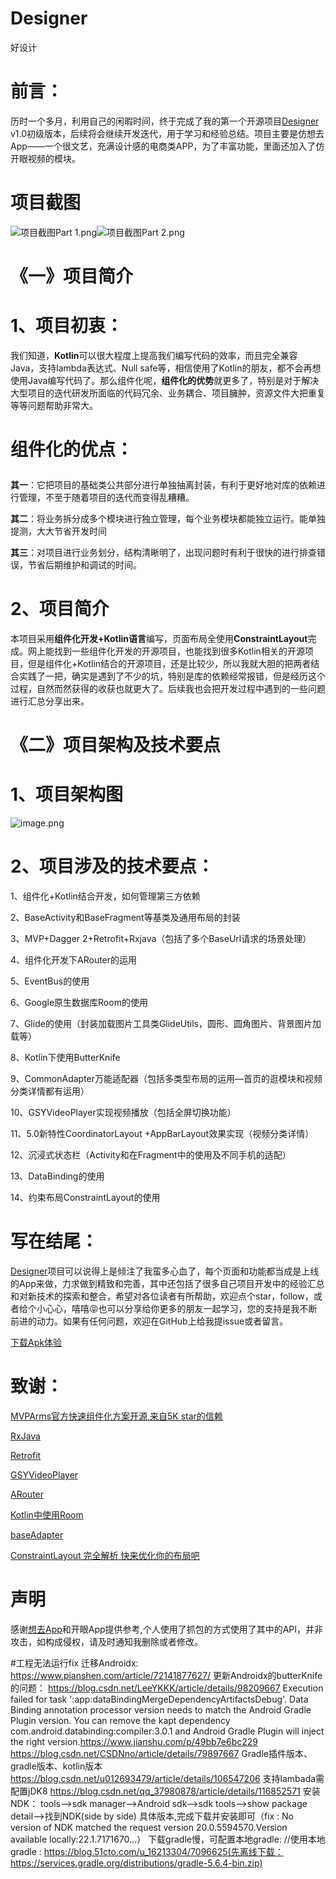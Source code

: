 # Designer
好设计

# 前言：
历时一个多月，利用自己的闲暇时间，终于完成了我的第一个开源项目[Designer](https://github.com/GraceJoJo/Designer) v1.0初级版本，后续将会继续开发迭代，用于学习和经验总结。项目主要是仿想去App——一个很文艺，充满设计感的电商类APP，为了丰富功能，里面还加入了仿开眼视频的模块。

# 项目截图
![项目截图Part 1.png](https://upload-images.jianshu.io/upload_images/3828835-273df966c6eab292.png?imageMogr2/auto-orient/strip%7CimageView2/2/w/1240)![项目截图Part 2.png](https://upload-images.jianshu.io/upload_images/3828835-3ec5bd079d0de049.png?imageMogr2/auto-orient/strip%7CimageView2/2/w/1240)
# 《一》项目简介

# 1、项目初衷：
我们知道，**Kotlin**可以很大程度上提高我们编写代码的效率，而且完全兼容Java，支持lambda表达式、Null safe等，相信使用了Kotlin的朋友，都不会再想使用Java编写代码了。那么组件化呢，**组件化的优势**就更多了，特别是对于解决大型项目的迭代研发所面临的代码冗余、业务耦合、项目臃肿，资源文件大把重复等等问题帮助非常大。

# 组件化的优点：<p>
**其一**：它把项目的基础类公共部分进行单独抽离封装，有利于更好地对库的依赖进行管理，不至于随着项目的迭代而变得乱糟糟。<p>
**其二**：将业务拆分成多个模块进行独立管理，每个业务模块都能独立运行。能单独提测，大大节省开发时间<p>
**其三**：对项目进行业务划分，结构清晰明了，出现问题时有利于很快的进行排查错误，节省后期维护和调试的时间。

# 2、项目简介
本项目采用**组件化开发+Kotlin语言**编写，页面布局全使用**ConstraintLayout**完成。网上能找到一些组件化开发的开源项目，也能找到很多Kotlin相关的开源项目，但是组件化+Kotlin结合的开源项目，还是比较少，所以我就大胆的把两者结合实践了一把，确实是遇到了不少的坑，特别是库的依赖经常报错，但是经历这个过程，自然而然获得的收获也就更大了。后续我也会把开发过程中遇到的一些问题进行汇总分享出来。

# 《二》项目架构及技术要点
# 1、项目架构图
![image.png](https://upload-images.jianshu.io/upload_images/3828835-dd491842f999d1a9.png?imageMogr2/auto-orient/strip%7CimageView2/2/w/1240)

# 2、项目涉及的技术要点：

1、组件化+Kotlin结合开发，如何管理第三方依赖<p>
2、BaseActivity和BaseFragment等基类及通用布局的封装<p>
3、MVP+Dagger 2+Retrofit+Rxjava（包括了多个BaseUrl请求的场景处理）<p>
4、组件化开发下ARouter的运用<p>
5、EventBus的使用<p>
6、Google原生数据库Room的使用<p>
7、Glide的使用（封装加载图片工具类GlideUtils，圆形、圆角图片、背景图片加载等）<p>
8、Kotlin下使用ButterKnife<p>
9、CommonAdapter万能适配器（包括多类型布局的运用—首页的逛模块和视频分类详情都有运用）<p>
10、GSYVideoPlayer实现视频播放（包括全屏切换功能）<p>
11、5.0新特性CoordinatorLayout +AppBarLayout效果实现（视频分类详情）<p>
12、沉浸式状态栏（Activity和在Fragment中的使用及不同手机的适配）<p>
13、DataBinding的使用<p>
14、约束布局ConstraintLayout的使用<p>

# 写在结尾：
[Designer](https://github.com/GraceJoJo/Designer)项目可以说得上是倾注了我蛮多心血了，每个页面和功能都当成是上线的App来做，力求做到精致和完善，其中还包括了很多自己项目开发中的经验汇总和对新技术的探索和整合，希望对各位读者有所帮助，欢迎点个star，follow，或者给个小心心，嘻嘻😝也可以分享给你更多的朋友一起学习，您的支持是我不断前进的动力。如果有任何问题，欢迎在GitHub上给我提issue或者留言。

[下载Apk体验](https://fir.im/q2je)

# 致谢：
[MVPArms官方快速组件化方案开源,来自5K star的信赖](https://www.jianshu.com/p/f671dd76868f)<p>
[RxJava](https://github.com/ReactiveX/RxJava)<p>
[Retrofit](https://github.com/square/retrofit)<p>
[GSYVideoPlayer](https://github.com/CarGuo/GSYVideoPlayer)<p>
[ARouter](https://github.com/alibaba/ARouter)<p>
[Kotlin中使用Room](https://github.com/xieyangxuejun/sample-android-room)<p>
[baseAdapter](https://github.com/hongyangAndroid/baseAdapter)<p>
[ConstraintLayout 完全解析 快来优化你的布局吧](https://blog.csdn.net/lmj623565791/article/details/78011599)

# 声明
感谢[想去App](http://www.xiangqu.com/)和开眼App提供参考,个人使用了抓包的方式使用了其中的API，并非攻击，如构成侵权，请及时通知我删除或者修改。

#工程无法运行fix
迁移Androidx: https://www.pianshen.com/article/72141877627/
更新Androidx的butterKnife的问题： https://blog.csdn.net/LeeYKKK/article/details/98209667
Execution failed for task ':app:dataBindingMergeDependencyArtifactsDebug'. Data Binding annotation processor version needs to match the Android Gradle Plugin version. You can remove the kapt dependency com.android.databinding:compiler:3.0.1 and Android Gradle Plugin will inject the right version.https://www.jianshu.com/p/49bb7e6bc229  https://blog.csdn.net/CSDNno/article/details/79897667 
Gradle插件版本、gradle版本、kotlin版本  https://blog.csdn.net/u012693479/article/details/106547206
支持lambada需配置jDK8  https://blog.csdn.net/qq_37980878/article/details/116852571
安装NDK： tools–>sdk manager–>Android sdk–>sdk tools–>show package detail–>找到NDK(side by side) 具体版本,完成下载并安装即可（fix : No version of NDK matched the request version 20.0.5594570.Version available locally:22.1.7171670...）
下载gradle慢，可配置本地gradle:  //使用本地gradle : https://blog.51cto.com/u_16213304/7096625(先离线下载：https://services.gradle.org/distributions/gradle-5.6.4-bin.zip)